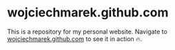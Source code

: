 # wojciechmarek.github.com

This is a repository for my personal website. Navigate to [wojciechmarek.github.com](http://wojciechmarek.github.com) to see it in action 🔥.